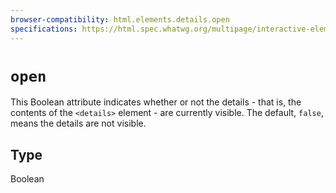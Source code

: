 ```yaml
---
browser-compatibility: html.elements.details.open
specifications: https://html.spec.whatwg.org/multipage/interactive-elements.html#attr-details-open
---
```


# `open`

This Boolean attribute indicates whether or not the details - that
is, the contents of the `<details>` element - are currently
visible. The default, `false`, means the details are not visible.

## Type

Boolean
